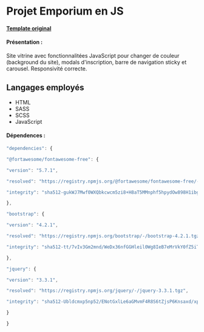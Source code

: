 # Projet Emporium en JS

#### [Template original](https://demo.goodlayers.com/infinite/homepages/emporium/#)

#### Présentation :

Site vitrine avec fonctionnalitées JavaScript pour changer de couleur (background du site), modals d'inscription, barre de navigation sticky et carousel. Responsivité correcte.

Langages employés
---------------------------

- HTML
- SASS
- SCSS
- JavaScript

#### Dépendences : 

```javascript
"dependencies": {

"@fortawesome/fontawesome-free": {

"version": "5.7.1",

"resolved": "https://registry.npmjs.org/@fortawesome/fontawesome-free/-/fontawesome-free-5.7.1.tgz",

"integrity": "sha512-gukWJ7Mwf0WXQbkcwcm5zi8+H8aT5MMnphf5hpydOw898H1ibgm2cyejHgk6Km/FTvrPp5ppUHLrlFwt0QxsQw=="

},

"bootstrap": {

"version": "4.2.1",

"resolved": "https://registry.npmjs.org/bootstrap/-/bootstrap-4.2.1.tgz",

"integrity": "sha512-tt/7vIv3Gm2mnd/WeDx36nfGGHleil0Wg8IeB7eMrVkY0fZ5iTaBisSh8oNANc2IBsCc6vCgCNTIM/IEN0+50Q=="

},

"jquery": {

"version": "3.3.1",

"resolved": "https://registry.npmjs.org/jquery/-/jquery-3.3.1.tgz",

"integrity": "sha512-Ubldcmxp5np52/ENotGxlLe6aGMvmF4R8S6tZjsP6Knsaxd/xp3Zrh50cG93lR6nPXyUFwzN3ZSOQI0wRJNdGg=="

}

}